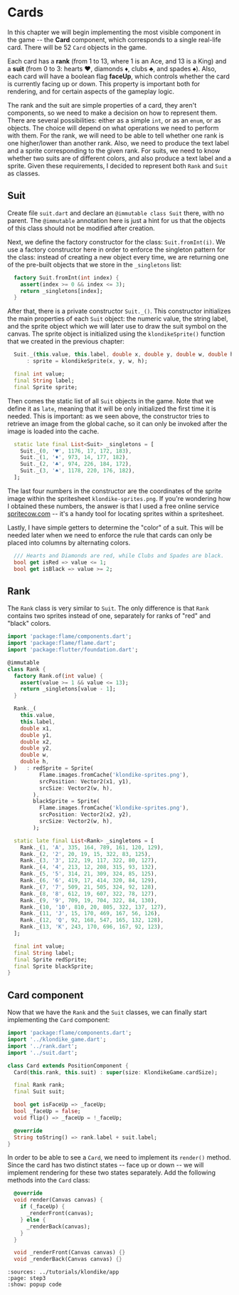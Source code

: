 # Cards

In this chapter we will begin implementing the most visible component in the
game -- the **Card** component, which corresponds to a single real-life card.
There will be 52 `Card` objects in the game.

Each card has a **rank** (from 1 to 13, where 1 is an Ace, and 13 is a King)
and a **suit** (from 0 to 3: hearts ♥, diamonds ♦, clubs ♣, and spades ♠).
Also, each card will have a boolean flag **faceUp**, which controls whether
the card is currently facing up or down. This property is important both for
rendering, and for certain aspects of the gameplay logic.

The rank and the suit are simple properties of a card, they aren't components,
so we need to make a decision on how to represent them. There are several
possibilities: either as a simple `int`, or as an `enum`, or as objects. The
choice will depend on what operations we need to perform with them. For the
rank, we will need to be able to tell whether one rank is one higher/lower than
another rank. Also, we need to produce the text label and a sprite corresponding
to the given rank. For suits, we need to know whether two suits are of different
colors, and also produce a text label and a sprite. Given these requirements,
I decided to represent both `Rank` and `Suit` as classes.


## Suit

Create file `suit.dart` and declare an `@immutable class Suit` there, with no
parent. The `@immutable` annotation here is just a hint for us that the objects
of this class should not be modified after creation.

Next, we define the factory constructor for the class: `Suit.fromInt(i)`. We
use a factory constructor here in order to enforce the singleton pattern for
the class: instead of creating a new object every time, we are returning one
of the pre-built objects that we store in the `_singletons` list:
```dart
  factory Suit.fromInt(int index) {
    assert(index >= 0 && index <= 3);
    return _singletons[index];
  }
```

After that, there is a private constructor `Suit._()`. This constructor
initializes the main properties of each `Suit` object: the numeric value, the
string label, and the sprite object which we will later use to draw the suit
symbol on the canvas. The sprite object is initialized using the
`klondikeSprite()` function that we created in the previous chapter:
```dart
  Suit._(this.value, this.label, double x, double y, double w, double h)
      : sprite = klondikeSprite(x, y, w, h);

  final int value;
  final String label;
  final Sprite sprite;
```

Then comes the static list of all `Suit` objects in the game. Note that we
define it as `late`, meaning that it will be only initialized the first time
it is needed. This is important: as we seen above, the constructor tries to
retrieve an image from the global cache, so it can only be invoked after the
image is loaded into the cache.
```dart
  static late final List<Suit> _singletons = [
    Suit._(0, '♥', 1176, 17, 172, 183),
    Suit._(1, '♦', 973, 14, 177, 182),
    Suit._(2, '♣', 974, 226, 184, 172),
    Suit._(3, '♠', 1178, 220, 176, 182),
  ];
```
The last four numbers in the constructor are the coordinates of the sprite
image within the spritesheet `klondike-sprites.png`. If you're wondering how I
obtained these numbers, the answer is that I used a free online service
[spritecow.com] -- it's a handy tool for locating sprites within a spritesheet.

Lastly, I have simple getters to determine the "color" of a suit. This will be
needed later when we need to enforce the rule that cards can only be placed
into columns by alternating colors.
```dart
  /// Hearts and Diamonds are red, while Clubs and Spades are black.
  bool get isRed => value <= 1;
  bool get isBlack => value >= 2;
```


## Rank

The `Rank` class is very similar to `Suit`. The only difference is that `Rank`
contains two sprites instead of one, separately for ranks of "red" and "black"
colors.

```dart
import 'package:flame/components.dart';
import 'package:flame/flame.dart';
import 'package:flutter/foundation.dart';

@immutable
class Rank {
  factory Rank.of(int value) {
    assert(value >= 1 && value <= 13);
    return _singletons[value - 1];
  }

  Rank._(
    this.value,
    this.label,
    double x1,
    double y1,
    double x2,
    double y2,
    double w,
    double h,
  )   : redSprite = Sprite(
          Flame.images.fromCache('klondike-sprites.png'),
          srcPosition: Vector2(x1, y1),
          srcSize: Vector2(w, h),
        ),
        blackSprite = Sprite(
          Flame.images.fromCache('klondike-sprites.png'),
          srcPosition: Vector2(x2, y2),
          srcSize: Vector2(w, h),
        );

  static late final List<Rank> _singletons = [
    Rank._(1, 'A', 335, 164, 789, 161, 120, 129),
    Rank._(2, '2', 20, 19, 15, 322, 83, 125),
    Rank._(3, '3', 122, 19, 117, 322, 80, 127),
    Rank._(4, '4', 213, 12, 208, 315, 93, 132),
    Rank._(5, '5', 314, 21, 309, 324, 85, 125),
    Rank._(6, '6', 419, 17, 414, 320, 84, 129),
    Rank._(7, '7', 509, 21, 505, 324, 92, 128),
    Rank._(8, '8', 612, 19, 607, 322, 78, 127),
    Rank._(9, '9', 709, 19, 704, 322, 84, 130),
    Rank._(10, '10', 810, 20, 805, 322, 137, 127),
    Rank._(11, 'J', 15, 170, 469, 167, 56, 126),
    Rank._(12, 'Q', 92, 168, 547, 165, 132, 128),
    Rank._(13, 'K', 243, 170, 696, 167, 92, 123),
  ];

  final int value;
  final String label;
  final Sprite redSprite;
  final Sprite blackSprite;
}
```


## Card component

Now that we have the `Rank` and the `Suit` classes, we can finally start
implementing the `Card` component:
```dart
import 'package:flame/components.dart';
import '../klondike_game.dart';
import '../rank.dart';
import '../suit.dart';

class Card extends PositionComponent {
  Card(this.rank, this.suit) : super(size: KlondikeGame.cardSize);

  final Rank rank;
  final Suit suit;

  bool get isFaceUp => _faceUp;
  bool _faceUp = false;
  void flip() => _faceUp = !_faceUp;

  @override
  String toString() => rank.label + suit.label;
}
```

In order to be able to see a `Card`, we need to implement its `render()`
method. Since the card has two distinct states -- face up or down -- we will
implement rendering for these two states separately. Add the following methods
into the `Card` class:
```dart
  @override
  void render(Canvas canvas) {
    if (_faceUp) {
      _renderFront(canvas);
    } else {
      _renderBack(canvas);
    }
  }

  void _renderFront(Canvas canvas) {}
  void _renderBack(Canvas canvas) {}
```


```{flutter-app}
:sources: ../tutorials/klondike/app
:page: step3
:show: popup code
```

[spritecow.com]: http://www.spritecow.com/
